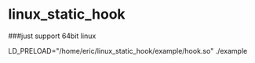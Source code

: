 # linux_static_hook
###just support 64bit linux

LD_PRELOAD="/home/eric/linux_static_hook/example/hook.so" ./example
